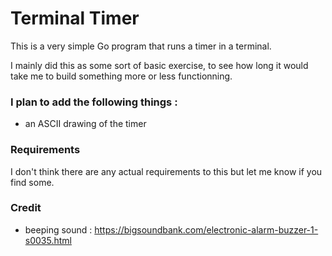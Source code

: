# Terminal Timer

This is a very simple Go program that runs a timer in a terminal.

I mainly did this as some sort of basic exercise, to see how long it would take me to build something more or less functionning. 

### I plan to add the following things :
- an ASCII drawing of the timer

### Requirements
I don't think there are any actual requirements to this but let me know if you find some.

### Credit 
- beeping sound : https://bigsoundbank.com/electronic-alarm-buzzer-1-s0035.html